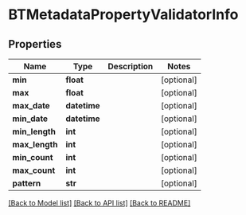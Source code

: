 # BTMetadataPropertyValidatorInfo

## Properties
Name | Type | Description | Notes
------------ | ------------- | ------------- | -------------
**min** | **float** |  | [optional] 
**max** | **float** |  | [optional] 
**max_date** | **datetime** |  | [optional] 
**min_date** | **datetime** |  | [optional] 
**min_length** | **int** |  | [optional] 
**max_length** | **int** |  | [optional] 
**min_count** | **int** |  | [optional] 
**max_count** | **int** |  | [optional] 
**pattern** | **str** |  | [optional] 

[[Back to Model list]](../README.md#documentation-for-models) [[Back to API list]](../README.md#documentation-for-api-endpoints) [[Back to README]](../README.md)


